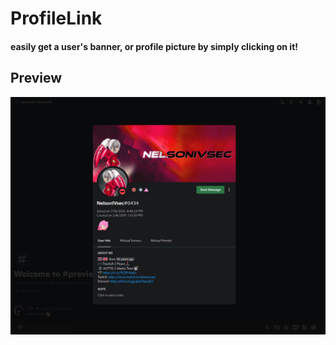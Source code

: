 # ProfileLink
#### easily get a user's banner, or profile picture by simply clicking on it!

## Preview
![preview](../../previews/profilelink/profilelink_preview.gif)